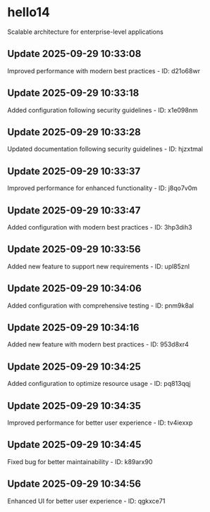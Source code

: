 # hello14
Scalable architecture for enterprise-level applications

## Update 2025-09-29 10:33:08
Improved performance with modern best practices - ID: d21o68wr


## Update 2025-09-29 10:33:18
Added configuration following security guidelines - ID: x1e098nm


## Update 2025-09-29 10:33:28
Updated documentation following security guidelines - ID: hjzxtmal


## Update 2025-09-29 10:33:37
Improved performance for enhanced functionality - ID: j8qo7v0m


## Update 2025-09-29 10:33:47
Added configuration with modern best practices - ID: 3hp3dih3


## Update 2025-09-29 10:33:56
Added new feature to support new requirements - ID: upl85znl


## Update 2025-09-29 10:34:06
Added configuration with comprehensive testing - ID: pnm9k8al


## Update 2025-09-29 10:34:16
Added new feature with modern best practices - ID: 953d8xr4


## Update 2025-09-29 10:34:25
Added configuration to optimize resource usage - ID: pq813qqj


## Update 2025-09-29 10:34:35
Improved performance for better user experience - ID: tv4iexxp


## Update 2025-09-29 10:34:45
Fixed bug for better maintainability - ID: k89arx90


## Update 2025-09-29 10:34:56
Enhanced UI for better user experience - ID: qgkxce71

